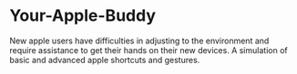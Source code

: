 # Your-Apple-Buddy
New apple users have difficulties in adjusting to the environment and require assistance to get their hands on their new devices. A simulation of basic and advanced apple shortcuts and gestures.
